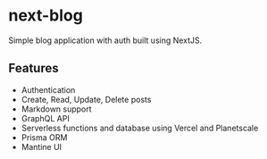 # next-blog

Simple blog application with auth built using NextJS.

## Features

- Authentication
- Create, Read, Update, Delete posts
- Markdown support
- GraphQL API
- Serverless functions and database using Vercel and Planetscale
- Prisma ORM
- Mantine UI
